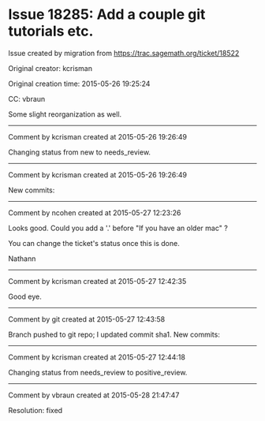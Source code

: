 # Issue 18285: Add a couple git tutorials etc.

Issue created by migration from https://trac.sagemath.org/ticket/18522

Original creator: kcrisman

Original creation time: 2015-05-26 19:25:24

CC:  vbraun

Some slight reorganization as well.


---

Comment by kcrisman created at 2015-05-26 19:26:49

Changing status from new to needs_review.


---

Comment by kcrisman created at 2015-05-26 19:26:49

New commits:


---

Comment by ncohen created at 2015-05-27 12:23:26

Looks good. Could you add a '.' before "If you have an older mac" ?

You can change the ticket's status once this is done.

Nathann


---

Comment by kcrisman created at 2015-05-27 12:42:35

Good eye.


---

Comment by git created at 2015-05-27 12:43:58

Branch pushed to git repo; I updated commit sha1. New commits:


---

Comment by kcrisman created at 2015-05-27 12:44:18

Changing status from needs_review to positive_review.


---

Comment by vbraun created at 2015-05-28 21:47:47

Resolution: fixed
